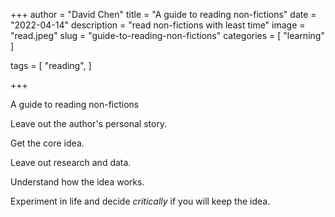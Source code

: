 +++
author = "David Chen"
title = "A guide to reading non-fictions"
date = "2022-04-14"
description = "read non-fictions with least time"
image = "read.jpeg"
slug = "guide-to-reading-non-fictions"
categories = [
    "learning"
]

tags = [
    "reading",
]
    
+++

A guide to reading non-fictions

Leave out the author's personal story.

Get the core idea.

Leave out research and data.

Understand how the idea works.

Experiment in life and decide *critically* if you will keep the idea.